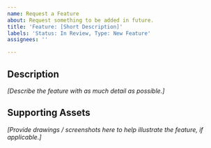 ```yaml
---
name: Request a Feature
about: Request something to be added in future.
title: 'Feature: [Short Description]'
labels: 'Status: In Review, Type: New Feature'
assignees: ''

---
```


## Description
_[Describe the feature with as much detail as possible.]_

## Supporting Assets
_[Provide drawings / screenshots here to help illustrate the feature, if applicable.]_
